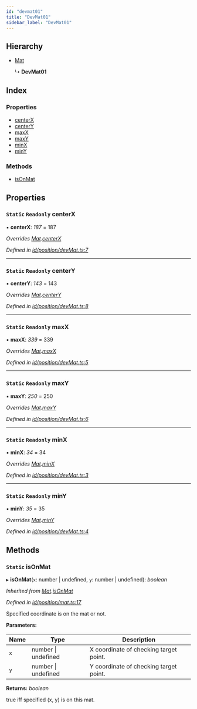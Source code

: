 ```yaml
---
id: "devmat01"
title: "DevMat01"
sidebar_label: "DevMat01"
---
```



## Hierarchy

* [Mat](mat.md)

  ↳ **DevMat01**

## Index

### Properties

* [centerX](devmat01.md#static-readonly-centerx)
* [centerY](devmat01.md#static-readonly-centery)
* [maxX](devmat01.md#static-readonly-maxx)
* [maxY](devmat01.md#static-readonly-maxy)
* [minX](devmat01.md#static-readonly-minx)
* [minY](devmat01.md#static-readonly-miny)

### Methods

* [isOnMat](devmat01.md#static-isonmat)

## Properties

### `Static` `Readonly` centerX

▪ **centerX**: *187* = 187

*Overrides [Mat](mat.md).[centerX](mat.md#static-protected-centerx)*

*Defined in [id/position/devMat.ts:7](https://github.com/tetunori/p5.toio/blob/49ecddb/src/id/position/devMat.ts#L7)*

___

### `Static` `Readonly` centerY

▪ **centerY**: *143* = 143

*Overrides [Mat](mat.md).[centerY](mat.md#static-protected-centery)*

*Defined in [id/position/devMat.ts:8](https://github.com/tetunori/p5.toio/blob/49ecddb/src/id/position/devMat.ts#L8)*

___

### `Static` `Readonly` maxX

▪ **maxX**: *339* = 339

*Overrides [Mat](mat.md).[maxX](mat.md#static-protected-maxx)*

*Defined in [id/position/devMat.ts:5](https://github.com/tetunori/p5.toio/blob/49ecddb/src/id/position/devMat.ts#L5)*

___

### `Static` `Readonly` maxY

▪ **maxY**: *250* = 250

*Overrides [Mat](mat.md).[maxY](mat.md#static-protected-maxy)*

*Defined in [id/position/devMat.ts:6](https://github.com/tetunori/p5.toio/blob/49ecddb/src/id/position/devMat.ts#L6)*

___

### `Static` `Readonly` minX

▪ **minX**: *34* = 34

*Overrides [Mat](mat.md).[minX](mat.md#static-protected-minx)*

*Defined in [id/position/devMat.ts:3](https://github.com/tetunori/p5.toio/blob/49ecddb/src/id/position/devMat.ts#L3)*

___

### `Static` `Readonly` minY

▪ **minY**: *35* = 35

*Overrides [Mat](mat.md).[minY](mat.md#static-protected-miny)*

*Defined in [id/position/devMat.ts:4](https://github.com/tetunori/p5.toio/blob/49ecddb/src/id/position/devMat.ts#L4)*

## Methods

### `Static` isOnMat

▸ **isOnMat**(`x`: number | undefined, `y`: number | undefined): *boolean*

*Inherited from [Mat](mat.md).[isOnMat](mat.md#static-isonmat)*

*Defined in [id/position/mat.ts:17](https://github.com/tetunori/p5.toio/blob/49ecddb/src/id/position/mat.ts#L17)*

Specified coordinate is on the mat or not.

**Parameters:**

Name | Type | Description |
------ | ------ | ------ |
`x` | number &#124; undefined | X coordinate of checking target point. |
`y` | number &#124; undefined | Y coordinate of checking target point.  |

**Returns:** *boolean*

true iff specified (x, y) is on this mat.
